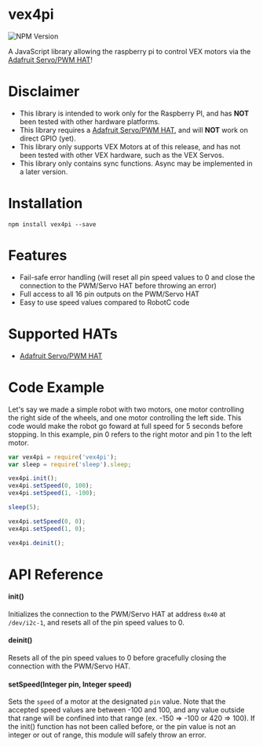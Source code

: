 # vex4pi

![NPM Version](https://img.shields.io/npm/v/vex4pi.svg)

A JavaScript library allowing the raspberry pi to control VEX motors via the [Adafruit Servo/PWM HAT](https://www.adafruit.com/product/2327)!

# Disclaimer
* This library is intended to work only for the Raspberry PI, and has **NOT** been tested with other hardware platforms.
* This library requires a [Adafruit Servo/PWM HAT](https://www.adafruit.com/product/2327), and will **NOT** work on direct GPIO (yet).
* This library only supports VEX Motors at of this release, and has not been tested with other VEX hardware, such as the VEX Servos.
* This library only contains sync functions. Async may be implemented in a later version.


# Installation

```
npm install vex4pi --save
```

# Features
* Fail-safe error handling (will reset all pin speed values to 0 and close the connection to the PWM/Servo HAT before throwing an error)
* Full access to all 16 pin outputs on the PWM/Servo HAT
* Easy to use speed values compared to RobotC code

# Supported HATs
* [Adafruit Servo/PWM HAT](https://www.adafruit.com/product/2327)

# Code Example

Let's say we made a simple robot with two motors, one motor controlling the right side of the wheels, and one motor controlling the left side. This code would make the robot go foward at full speed for 5 seconds before stopping. In this example, pin 0 refers to the right motor and pin 1 to the left motor.

```javascript
var vex4pi = require('vex4pi');
var sleep = require('sleep').sleep;

vex4pi.init();
vex4pi.setSpeed(0, 100);
vex4pi.setSpeed(1, -100);

sleep(5);

vex4pi.setSpeed(0, 0);
vex4pi.setSpeed(1, 0);

vex4pi.deinit();
```

# API Reference

#### init()
Initializes the connection to the PWM/Servo HAT at address `0x40` at `/dev/i2c-1`, and resets all of the pin speed values to 0.

#### deinit()
Resets all of the pin speed values to 0 before gracefully closing the connection with the PWM/Servo HAT.

#### setSpeed(Integer pin, Integer speed)
Sets the `speed` of a motor at the designated `pin` value. Note that the accepted speed values are between -100 and 100, and any value outside that range will be confined into that range (ex. -150 => -100 or 420 => 100). If the init() function has not been called before, or the pin value is not an integer or out of range, this module will safely throw an error.
